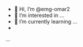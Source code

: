 - 👋 Hi, I’m @emg-omar2
- 👀 I’m interested in ...
- 🌱 I’m currently learning ...
- 
...

<!---
emg-omar2/emg-omar2 is a ✨ special ✨ repository because its `README.md` (this file) appears on your GitHub profile.
You can click the Preview link to take a look at your changes.
--->
